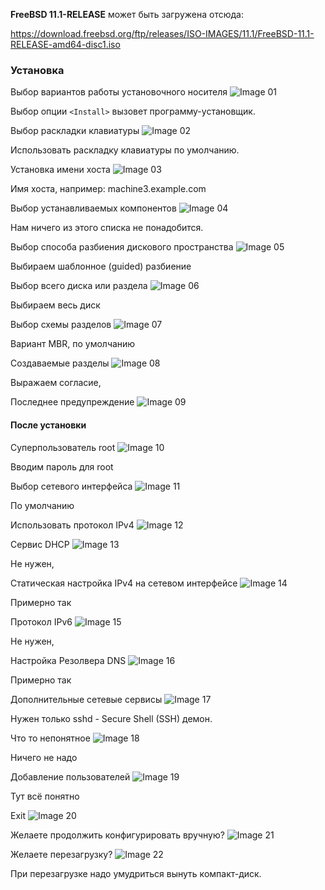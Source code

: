 **FreeBSD 11.1-RELEASE** может быть загружена отсюда:

https://download.freebsd.org/ftp/releases/ISO-IMAGES/11.1/FreeBSD-11.1-RELEASE-amd64-disc1.iso 

### Установка

Выбор вариантов работы установочного носителя
![Image 01](https://github.com/sshspb/freebsd-install/blob/master/images/installer-01.bmp) 

Выбор опции `<Install>` вызовет программу-установщик. 

Выбор раскладки клавиатуры 
![Image 02](https://github.com/sshspb/freebsd-install/blob/master/images/installer-02.bmp)

Использовать раскладку клавиатуры по умолчанию.

Установка имени хоста
![Image 03](https://github.com/sshspb/freebsd-install/blob/master/images/installer-03.bmp)

Имя хоста, например: machine3.example.com

Выбор устанавливаемых компонентов
![Image 04](https://github.com/sshspb/freebsd-install/blob/master/images/installer-04.bmp)

Нам ничего из этого списка не понадобится. 

Выбор способа разбиения дискового пространства
![Image 05](https://github.com/sshspb/freebsd-install/blob/master/images/installer-05.bmp) 

Выбираем шаблонное (guided) разбиение

Выбор всего диска или раздела
![Image 06](https://github.com/sshspb/freebsd-install/blob/master/images/installer-06.bmp) 

Выбираем весь диск

Выбор схемы разделов
![Image 07](https://github.com/sshspb/freebsd-install/blob/master/images/installer-07.bmp) 

Вариант MBR, по умолчанию

Создаваемые разделы
![Image 08](https://github.com/sshspb/freebsd-install/blob/master/images/installer-08.bmp) 

Выражаем согласие, <Finish>

Последнее предупреждение
![Image 09](https://github.com/sshspb/freebsd-install/blob/master/images/installer-09.bmp) 

<Commit>

#### После установки

Cуперпользователь root
![Image 10](https://github.com/sshspb/freebsd-install/blob/master/images/installer-10.bmp) 

Вводим пароль для root

Выбор сетевого интерфейса
![Image 11](https://github.com/sshspb/freebsd-install/blob/master/images/installer-11.bmp) 

По умолчанию

Использовать протокол IPv4
![Image 12](https://github.com/sshspb/freebsd-install/blob/master/images/installer-12.bmp) 

<Yes>

Сервис DHCP
![Image 13](https://github.com/sshspb/freebsd-install/blob/master/images/installer-13.bmp) 

Не нужен, <No>

Статическая настройка IPv4 на сетевом интерфейсе
![Image 14](https://github.com/sshspb/freebsd-install/blob/master/images/installer-14.bmp) 

Примерно так

Протокол IPv6
![Image 15](https://github.com/sshspb/freebsd-install/blob/master/images/installer-15.bmp) 

Не нужен, <No>

Настройка Резолвера DNS
![Image 16](https://github.com/sshspb/freebsd-install/blob/master/images/installer-16.bmp) 

Примерно так

Дополнительные сетевые сервисы
![Image 17](https://github.com/sshspb/freebsd-install/blob/master/images/installer-17.bmp) 

Нужен только sshd - Secure Shell (SSH) демон.

Что то непонятное
![Image 18](https://github.com/sshspb/freebsd-install/blob/master/images/installer-18.bmp) 

Ничего не надо

Добавление пользователей
![Image 19](https://github.com/sshspb/freebsd-install/blob/master/images/installer-19.bmp) 

Тут всё понятно

Exit
![Image 20](https://github.com/sshspb/freebsd-install/blob/master/images/installer-20.bmp) 

<OK>

Желаете продолжить конфигурировать вручную?
![Image 21](https://github.com/sshspb/freebsd-install/blob/master/images/installer-21.bmp) 

<No> 

Желаете перезагрузку?
![Image 22](https://github.com/sshspb/freebsd-install/blob/master/images/installer-22.bmp) 

<Reboot>

При перезагрузке надо умудриться вынуть компакт-диск.
